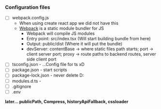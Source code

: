 ### Configuration files
- [ ] webpack.config.js
    - When using create react app we did not have this 
    - [Webpack](https://webpack.js.org/) is a static module bundler for JS
        - Webpack will compile JS modules
        - Entry point: src/index.tsx (Will start building bundle from here)
        - Output: public/dist (Where it will put the bundle)
        - devServer: contentBase -> where static files path starts; port -> client server port; proxy -> route paths to backend routes, server side client port
- [ ] tsconfig.json - ...Config file for ts xD
- [ ] package.json - start scripts
- [ ] package-lock.json - never delete D:
- [ ] modules.d.ts - 
- [ ] .gitignore 
- [ ] .env

**later... publicPath, Compress, historyApiFallback, cssloader**